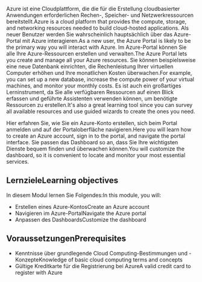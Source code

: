 <span data-ttu-id="9dc3d-101">Azure ist eine Cloudplattform, die die für die Erstellung cloudbasierter Anwendungen erforderlichen Rechen-, Speicher- und Netzwerkressourcen bereitstellt.</span><span class="sxs-lookup"><span data-stu-id="9dc3d-101">Azure is a cloud platform that provides the compute, storage, and networking resources needed to build cloud-hosted applications.</span></span> <span data-ttu-id="9dc3d-102">Als neuer Benutzer werden Sie wahrscheinlich hauptsächlich über das Azure-Portal mit Azure interagieren.</span><span class="sxs-lookup"><span data-stu-id="9dc3d-102">As a new user, the Azure Portal is likely to be the primary way you will interact with Azure.</span></span> <span data-ttu-id="9dc3d-103">Im Azure-Portal können Sie alle Ihre Azure-Ressourcen erstellen und verwalten.</span><span class="sxs-lookup"><span data-stu-id="9dc3d-103">The Azure Portal lets you create and manage all your Azure resources.</span></span> <span data-ttu-id="9dc3d-104">Sie können beispielsweise eine neue Datenbank einrichten, die Rechenleistung Ihrer virtuellen Computer erhöhen und Ihre monatlichen Kosten überwachen.</span><span class="sxs-lookup"><span data-stu-id="9dc3d-104">For example, you can set up a new database, increase the compute power of your virtual machines, and monitor your monthly costs.</span></span> <span data-ttu-id="9dc3d-105">Es ist auch ein großartiges Lerninstrument, da Sie alle verfügbaren Ressourcen auf einen Blick erfassen und geführte Assistenten verwenden können, um benötigte Ressourcen zu erstellen.</span><span class="sxs-lookup"><span data-stu-id="9dc3d-105">It's also a great learning tool since you can survey all available resources and use guided wizards to create the ones you need.</span></span>

<span data-ttu-id="9dc3d-106">Hier erfahren Sie, wie Sie ein Azure-Konto erstellen, sich beim Portal anmelden und auf der Portaloberfläche navigieren.</span><span class="sxs-lookup"><span data-stu-id="9dc3d-106">Here you will learn how to create an Azure account, sign in to the portal, and navigate the portal interface.</span></span> <span data-ttu-id="9dc3d-107">Sie passen das Dashboard so an, dass Sie Ihre wichtigsten Dienste bequem finden und überwachen können.</span><span class="sxs-lookup"><span data-stu-id="9dc3d-107">You will customize the dashboard, so it is convenient to locate and monitor your most essential services.</span></span>

## <a name="learning-objectives"></a><span data-ttu-id="9dc3d-108">Lernziele</span><span class="sxs-lookup"><span data-stu-id="9dc3d-108">Learning objectives</span></span>

<span data-ttu-id="9dc3d-109">In diesem Modul lernen Sie Folgendes:</span><span class="sxs-lookup"><span data-stu-id="9dc3d-109">In this module, you will:</span></span>

- <span data-ttu-id="9dc3d-110">Erstellen eines Azure-Kontos</span><span class="sxs-lookup"><span data-stu-id="9dc3d-110">Create an Azure account</span></span>
- <span data-ttu-id="9dc3d-111">Navigieren im Azure-Portal</span><span class="sxs-lookup"><span data-stu-id="9dc3d-111">Navigate the Azure portal</span></span>
- <span data-ttu-id="9dc3d-112">Anpassen des Dashboards</span><span class="sxs-lookup"><span data-stu-id="9dc3d-112">Customize the dashboard</span></span>

## <a name="prerequisites"></a><span data-ttu-id="9dc3d-113">Voraussetzungen</span><span class="sxs-lookup"><span data-stu-id="9dc3d-113">Prerequisites</span></span>

- <span data-ttu-id="9dc3d-114">Kenntnisse über grundlegende Cloud Computing-Bestimmungen und -Konzepte</span><span class="sxs-lookup"><span data-stu-id="9dc3d-114">Knowledge of basic cloud computing terms and concepts</span></span>
- <span data-ttu-id="9dc3d-115">Gültige Kreditkarte für die Registrierung bei Azure</span><span class="sxs-lookup"><span data-stu-id="9dc3d-115">A valid credit card to register with Azure</span></span>